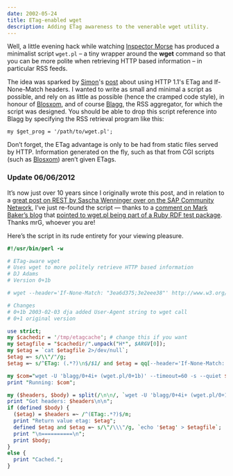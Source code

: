 ```yaml
---
date: 2002-05-24
title: ETag-enabled wget
description: Adding ETag awareness to the venerable wget utility.
---
```



Well, a little evening hack while watching [Inspector Morse](https://web.archive.org/web/20030203203401/https://www.inspectormorse.co.uk/) has produced a minimalist script `wget.pl` – a tiny wrapper around the **wget** command so that you can be more polite when retrieving HTTP based information – in particular RSS feeds.

The idea was sparked by [Simon](http://www.pocketsoap.com/weblog)'s [post](https://web.archive.org/web/20021018084845/https://www.pocketsoap.com/weblog/stories/2002/05/19/bdgToEtags.html) about using HTTP 1.1's ETag and If-None-Match headers. I wanted to write as small and minimal a script as possible, and rely on as little as possible (hence the cramped code style), in honour of [Blosxom](https://web.archive.org/web/20020407234615/http://www.oreillynet.com/~rael/lang/perl/blosxom/), and of course [Blagg](https://web.archive.org/web/20020604032352/http://www.oreillynet.com/~rael/lang/perl/blagg/), the RSS aggregator, for which the script was designed. You should be able to drop this script reference into Blagg by specifying the RSS retrieval program like this:

`my $get_prog = '/path/to/wget.pl';`

Don’t forget, the ETag advantage is only to be had from static files served by HTTP. Information generated on the fly, such as that from CGI scripts (such as [Blosxom](https://web.archive.org/web/20020604032352/http://www.oreillynet.com/~rael/lang/perl/blosxom/)) aren’t given ETags.

### Update 06/06/2012

It’s now just over 10 years since I originally wrote this post, and in relation to a [great post on REST by Sascha Wenninger over on the SAP Community Network](https://web.archive.org/web/20120605100045/https://scn.sap.com/community/technology-innovation/blog/2012/06/03/restful-apis-from-scratch-lessons-learnt-so-far), I’ve just re-found the script — thanks to a [comment on Mark Baker’s blog](http://www.markbaker.ca/blog/2003/04/etag-enabled-wget-wrapper/) that [pointed to wget.pl being part of a Ruby RDF test package](http://www.w3.org/2001/12/rubyrdf/pack/tests/scutter/wget.pl). Thanks mrG, whoever you are!

Here’s the script in its rude entirety for your viewing pleasure.

```perl
#!/usr/bin/perl -w

# ETag-aware wget
# Uses wget to more politely retrieve HTTP based information
# DJ Adams
# Version 0+1b

# wget --header='If-None-Match: "3ea6d375;3e2eee38"' http://www.w3.org/

# Changes
# 0+1b 2003-02-03 dja added User-Agent string to wget call
# 0+1 original version

use strict;
my $cachedir = '/tmp/etagcache'; # change this if you want
my $etagfile = "$cachedir/".unpack("H*", $ARGV[0]);
my $etag = `cat $etagfile 2>/dev/null`;
$etag =~ s/\\"/"/g;
$etag =~ s/^ETag: (.*?)\n$/$1/ and $etag = qq[--header='If-None-Match: $etag'];

my $com="wget -U 'blagg/0+4i+ (wget.pl/0+1b)' --timeout=60 -s --quiet $etag -O - $ARGV[0]";
print "Running: $com";

my ($headers, $body) = split(/\n\n/, `wget -U 'blagg/0+4i+ (wget.pl/0+1b)' --timeout=60 -s --quiet $etag -O - $ARGV[0]`, 2);
print "Got headers: $headers\n\n";
if (defined $body) {
  ($etag) = $headers =~ /^(ETag:.*?)$/m;
  print "Return value etag: $etag";
  defined $etag and $etag =~ s/\"/\\\"/g, `echo '$etag' > $etagfile`;
  print "\n==========\n";
  print $body;
}
else {
  print "Cached.";
}
```
